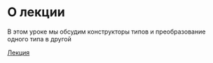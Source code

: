 # О лекции

В этом уроке мы обсудим конструкторы типов и преобразование одного типа в другой

[Лекция](https://campfire-school.com/courses/polnyy-kurs-po-typescript-react/episode/47)
